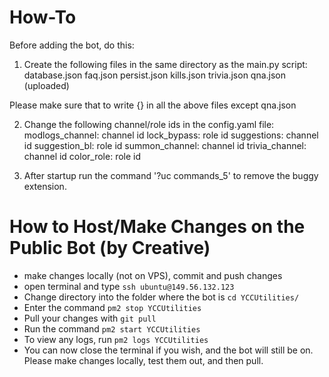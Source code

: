 # How-To 
Before adding the bot, do this:
1. Create the following files in the same directory as the main.py script:
  database.json
  faq.json
  persist.json
  kills.json
  trivia.json
  qna.json (uploaded)
  
  Please make sure that to write {} in all the above files except qna.json

2. Change the following channel/role ids in the config.yaml file:
  modlogs_channel: channel id
  lock_bypass: role id
  suggestions: channel id
  suggestion_bl: role id
  summon_channel: channel id
  trivia_channel: channel id
  color_role: role id
 
3. After startup run the command '?uc commands_5' to remove the buggy extension.

# How to Host/Make Changes on the Public Bot (by Creative)
- make changes locally (not on VPS), commit and push changes
- open terminal and type ```ssh ubuntu@149.56.132.123```
- Change directory into the folder where the bot is ```cd YCCUtilities/```
- Enter the command ```pm2 stop YCCUtilities```
- Pull your changes with ```git pull```
- Run the command ```pm2 start YCCUtilities```
- To view any logs, run ```pm2 logs YCCUtilities```
- You can now close the terminal if you wish, and the bot will still be on. Please make changes locally, test them out, and then pull.
